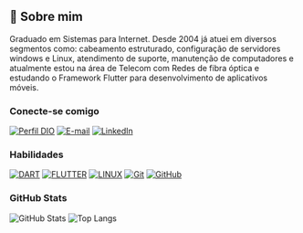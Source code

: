 ## 🚀 Sobre mim
Graduado em Sistemas para Internet. Desde 2004 já atuei em diversos segmentos como: cabeamento estruturado, configuração de servidores windows e Linux, atendimento de suporte, manutenção de computadores e atualmente estou na área de Telecom com Redes de fibra óptica e estudando o Framework Flutter para desenvolvimento de aplicativos móveis.

### Conecte-se comigo
[![Perfil DIO](https://img.shields.io/badge/-Meu%20Perfil%20na%20DIO-30A3DC?style=for-the-badge)](https://www.dio.me/users/josefabiosan/)
[![E-mail](https://img.shields.io/badge/-Email-000?style=for-the-badge&logo=microsoft-outlook&logoColor=E94D5F)](mailto:josefabiosan@gmail.com)
[![LinkedIn](https://img.shields.io/badge/-LinkedIn-000?style=for-the-badge&logo=linkedin&logoColor=30A3DC)](https://www.linkedin.com/in/josefabiosan/)


### Habilidades
[![DART](https://img.shields.io/badge/DART-000?style=for-the-badge&logo=dart&logoColor=30A3DC)](https://dart.dev)
[![FLUTTER](https://img.shields.io/badge/FLUTTER-000?style=for-the-badge&logo=flutter&logoColor=30A3DC)](https://flutter.dev/)
[![LINUX](https://img.shields.io/badge/linux-000?style=for-the-badge&logo=linux&logoColor=E94D5F)](https://www.debian.org/)
[![Git](https://img.shields.io/badge/Git-000?style=for-the-badge&logo=git&logoColor=E94D5F)](https://git-scm.com/doc) 
[![GitHub](https://img.shields.io/badge/GitHub-000?style=for-the-badge&logo=github&logoColor=FFFFFF)](https://docs.github.com/)

### GitHub Stats
![GitHub Stats](https://github-readme-stats.vercel.app/api?username=jfabiosan&theme=transparent&bg_color=000&border_color=30A3DC&show_icons=true&icon_color=30A3DC&title_color=E94D5F&text_color=FFF)
![Top Langs](https://github-readme-stats-git-masterrstaa-rickstaa.vercel.app/api/top-langs/?username=jfabiosan&layout=compact&bg_color=000&border_color=30A3DC&title_color=E94D5F&text_color=FFF)

